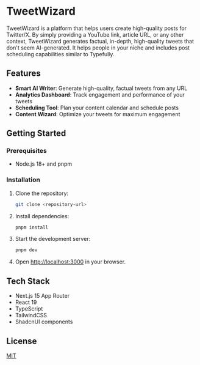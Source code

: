 # TweetWizard

TweetWizard is a platform that helps users create high-quality posts for Twitter/X. By simply providing a YouTube link, article URL, or any other context, TweetWizard generates factual, in-depth, high-quality tweets that don't seem AI-generated. It helps people in your niche and includes post scheduling capabilities similar to Typefully.

## Features

- **Smart AI Writer**: Generate high-quality, factual tweets from any URL
- **Analytics Dashboard**: Track engagement and performance of your tweets
- **Scheduling Tool**: Plan your content calendar and schedule posts
- **Content Wizard**: Optimize your tweets for maximum engagement

## Getting Started

### Prerequisites

- Node.js 18+ and pnpm

### Installation

1. Clone the repository:

   ```bash
   git clone <repository-url>
   ```

2. Install dependencies:

   ```bash
   pnpm install
   ```

3. Start the development server:

   ```bash
   pnpm dev
   ```

4. Open [http://localhost:3000](http://localhost:3000) in your browser.

## Tech Stack

- Next.js 15 App Router
- React 19
- TypeScript
- TailwindCSS
- ShadcnUI components

## License

[MIT](LICENSE)
